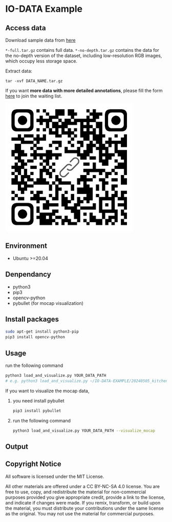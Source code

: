 # IO-DATA Example

## Access data

Download sample data from [here](https://drive.google.com/drive/folders/1xQjkYJfL77e9iPhirie8gfJFGo7pjtbT?usp=sharing)

`*-full.tar.gz` contains full data.
`*-no-depth.tar.gz` contains the data for the no-depth version of the dataset, including low-resolution RGB images, which occupy less storage space.

Extract data:

```
tar -xvf DATA_NAME.tar.gz
```

If you want **more data with more detailed annotations**, please fill the form [here](https://forms.gle/fDdyipTKDZaL34zC6) to join the waiting list.

![image](asserts/waiting_list_form.png)

## Environment

- Ubuntu >=20.04

## Denpendancy

- python3
- pip3
- opencv-python
- pybullet (for mocap visualization)

## Install packages

```bash
sudo apt-get install python3-pip
pip3 install opencv-python
```

## Usage

run the following command
```bash
python3 load_and_visualize.py YOUR_DATA_PATH
# e.g. python3 load_and_visualize.py ~/IO-DATA-EXAMPLE/20240505_kitchen/
```

If you want to visualize the mocap data,

1. you need install pybullet
   ```bash
   pip3 install pybullet
   ```
2. run the following command
   ```bash
   python3 load_and_visualize.py YOUR_DATA_PATH --visualize_mocap
   ```

## Output


## Copyright Notice

All software is licensed under the MIT License.

All other materials are offered under a CC BY-NC-SA 4.0 license. You are free to use, copy, and redistribute the material for non-commercial purposes provided you give appropriate credit, provide a link to the license, and indicate if changes were made. If you remix, transform, or build upon the material, you must distribute your contributions under the same license as the original. You may not use the material for commercial purposes.
